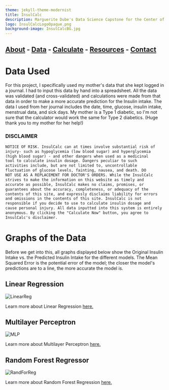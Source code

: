 ```yaml
---
theme: jekyll-theme-modernist
title: InsulCalc
description: Marguerite Dube's Data Science Capstone for the Center of Information Technology at Deep Run High School
logo: InsulCalcLogoOpaque.png
background-image: InsulCalcBG.jpg
---
```


## [About](https://dubemc.github.io/DubeCapstone2019/) - [Data](https://dubemc.github.io/DubeCapstone2019/data) - [Calculate](https://dubemc.github.io/DubeCapstone2019/calculate) - [Resources](https://dubemc.github.io/DubeCapstone2019/resources) - [Contact](https://dubemc.github.io/DubeCapstone2019/contact)

# Data Used
For this project, I specifically used my mother's data that she kept logged in a journal. I had to input this data by hand into a spreadsheet. All the data was validated (and cross-validated) and calculations were made from that data in order to make a more accurate prediction for the Insulin intake. The data I used from her journal includes the date, time, glucose, insulin intake, menstrual data, and sick days. 
My mother is a Type 1 diabetic, so I'm not sure that the calculator would work the same for Type 2 diabetics. (Huge thank you to my mother for her help!)

### DISCLAIMER
```markdown
NOTICE OF RISK. InsulCalc can at times involve substantial risk of 
injury- such as hypoglycemia (low blood sugar) and hyperglycemia 
(high blood sugar) - and other dangers when used as a medicinal 
tool to calculate insulin dosage. Dangers peculiar to such 
activities include, but are not limited to, uncontrollable 
fluctuation of glucose levels, fainting, nausea, and death. DO 
NOT USE AS A REPLACEMENT FOR DOCTOR'S ORDERS. While the InsulCalc 
strives to make the information on this website as timely and 
accurate as possible, InsulCalc makes no claims, promises, or 
guarantees about the accuracy, completeness, or adequacy of the 
contents of this site, and expressly disclaims liability for errors 
and omissions in the contents of this site. InsulCalc is not 
responsible if you decide to use to calculate insulin dosage and 
cause personal injury. All data inputted into this system is entirely 
anonymous. By clicking the "Calculate Now" button, you agree to 
InsulCalc's disclaimer. 
```
# Graphs of the Data
Before we get into this, all graphs displayed below show the Original Insulin Intake vs. the Predicted Insulin Intake for the different models. The Mean Squared Error is the potential error of the model; the closer the model's predictions are to a line, the more accurate the model is. 

## Linear Regression
![LinearReg](https://github.com/dubemc/DubeCapstone2019/blob/master/Screen%20Shot%202019-04-23%20at%2010.28.58%20AM.png)

Learn more about Linear Regression [here.](http://www.stat.yale.edu/Courses/1997-98/101/linreg.htm)

## Multilayer Perceptron
![MLP](https://github.com/dubemc/DubeCapstone2019/blob/master/Screen%20Shot%202019-04-23%20at%2010.29.12%20AM.png)

Learn more about Multilayer Perceptron [here.](http://deeplearning.net/tutorial/mlp.html)

## Random Forest Regressor
![RandForReg](https://github.com/dubemc/DubeCapstone2019/blob/master/Screen%20Shot%202019-04-23%20at%2010.29.24%20AM.png)

Learn more about Random Forest Regression [here.](https://turi.com/learn/userguide/supervised-learning/random_forest_regression.html)
